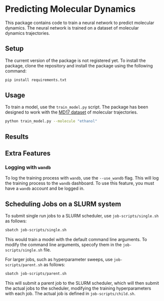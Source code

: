 # Predicting Molecular Dynamics

This package contains code to train a neural network to predict molecular dynamics. The neural network is trained on a dataset of molecular dynamics trajectories.

## Setup
The current version of the package is not registered yet. To install the package, clone the repository and install the package using the following command:
```bash
pip install requirements.txt
```

## Usage
To train a model, use the `train_model.py` script. The package has been designed to work with the [MD17 dataset](http://www.sgdml.org/#datasets) of molecular trajectories.
```bash
python train_model.py --molecule "ethanol"
```

## Results



## Extra Features

### Logging with `wandb`
To log the training process with `wandb`, use the `--use_wandb` flag. This will log the training process to the `wandb` dashboard. To use this feature, you must have a `wandb` account and be logged in.

## Scheduling Jobs on a SLURM system
To submit single run jobs to a SLURM scheduler, use `job-scripts/single.sh` as follows:
```bash
sbatch job-scripts/single.sh
```
This would train a model with the default command line arguments. To modify the command line arguments, specofy them in the `job-scripts/single.sh` file.

For larger jobs, such as hyperparameter sweeps, use `job-scripts/parent.sh` as follows:
```bash
sbatch job-scripts/parent.sh
```
This will submit a parent job to the SLURM scheduler, which will then submit the actual jobs to the scheduler, modifying the training hyperparameters with each job. The actual job is defined in `job-scripts/child.sh`.
